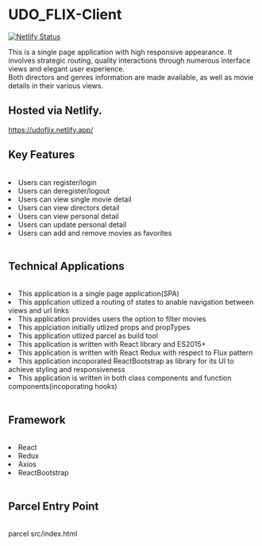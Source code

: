 # UDO_FLIX-Client

[![Netlify Status](https://api.netlify.com/api/v1/badges/a01696c8-45f4-4562-a428-778bf3190a79/deploy-status)](https://app.netlify.com/sites/udoflix/deploys)

</hr>
This is a single page application with high responsive appearance. It involves strategic routing, quality interactions through numerous interface views and elegant user experience.
</br> 
Both directors and genres information are made available, as well as movie details in their various views.
</br>

## Hosted via Netlify.

https://udoflix.netlify.app/

## Key Features
</br>
<li>Users can register/login</li>
<li>Users can deregister/logout</li>
<li>Users can view single movie detail</li>
<li>Users can view  directors detail</li>
<li>Users can view personal detail</li>
<li>Users can update personal detail</li>
<li>Users can add and remove movies as favorites</li>
</br>

## Technical Applications
</br>
<li>This application is a single page application(SPA)</li>
<li>This application utlized a routing of states to anable navigation between views and url links</li>
<li>This application provides users the option to filter movies</li>
<li>This applciation initially utlized props and propTypes</li>
<li>This application utlized parcel as build tool</li>
<li>This application  is written with React library and ES2015+</li>
<li>This application  is written with React Redux with respect to Flux pattern</li>
<li>This application  incoporated ReactBootstrap as library for its UI to achieve styling and responsiveness</li>
<li>This application  is written in both class components and function components(incoporating hooks)</li>
</br>

## Framework
</br>
<li>React</li>
<li>Redux</li>
<li>Axios</li>
<li>ReactBootstrap</li>
</br>

## Parcel Entry Point
</br>
parcel src/index.html
